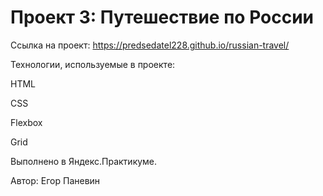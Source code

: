 # Проект 3: Путешествие по России

Ссылка на проект: https://predsedatel228.github.io/russian-travel/

Технологии, используемые в проекте:

HTML

CSS

Flexbox

Grid


Выполнено в Яндекс.Практикуме.

Автор: Егор Паневин
